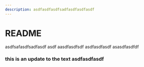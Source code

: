 ```yaml
---
description: asdfasdfasdfsadfasdfasdfasdf
---
```


# README

asdfsafasdfsadfasdf asdf aasdfasdfsdf asdfasdfasdf asasdfasdfdf

### this is an update to the text asdfasdfasdf
